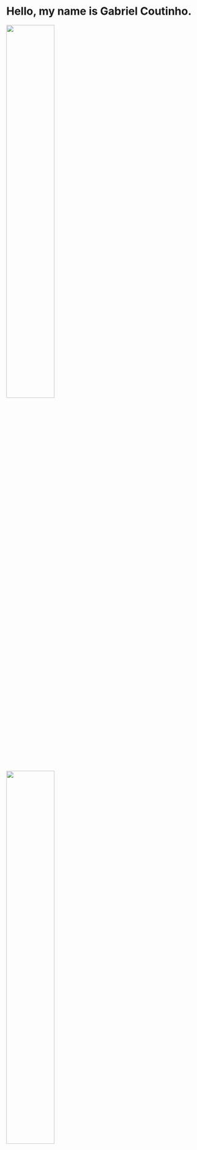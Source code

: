 # Hello, my name is Gabriel Coutinho.

<div>
<a href="https://github.com/Gabriel-Coutinho0">
<img height="50%" src="https://github-readme-stats.vercel.app/api?username=&layout=compact&langs_count=7&theme=dracula" />
<br>
<img height="50%" src="https://github-readme-stats.vercel.app/api/top-langs/?username=&show_icons=true&theme=dracula&count_private=true" />
</div>


  
## Estou aprendendo
<div>
<img src="https://cdn.jsdelivr.net/gh/devicons/devicon/icons/javascript/javascript-original.svg" width="40" height="40"/>
<img src="https://cdn.jsdelivr.net/gh/devicons/devicon/icons/mysql/mysql-original.svg" width="40" height="40" />
<img src="https://cdn.jsdelivr.net/gh/devicons/devicon/icons/react/react-original.svg" width="40" height="40" />
<img src="https://cdn.jsdelivr.net/gh/devicons/devicon/icons/typescript/typescript-original.svg" width="40" height="40"/>    </div>

## Contato
<div>
<a href="https://www.linkedin.com/in/gabrielcoutinhosilva" target="_blank"><img src="https://img.shields.io/badge/-LinkedIn-%230077B5?style=for-the-badge&logo=linkedin&logoColor=white" target="_blank"></a>  
</div>
